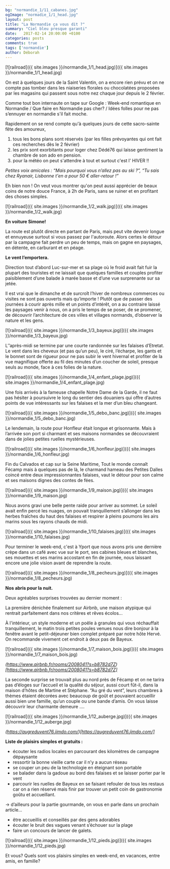 ```yaml
---
bg: "normandie_1/11_cabanes.jpg"
ogImage: "normadie_1/1_head.jpg"
layout: post
title: "La Normandie ça vous dit ?"
summary: "Ciel bleu presque garanti"
date:   2017-02-14 20:00:00 +0100
categories: posts
comments: true
tags: ['normandie']
author: Déborah
---
```


[![railroad]({{ site.images }}/normandie_1/1_head.jpg)]({{ site.images }}/normandie_1/1_head.jpg)

On est à quelques jours de la Saint Valentin, on a encore rien prévu et on ne compte pas tomber dans les niaiseries florales ou chocolatées proposées par les magasins qui passent sous notre nez chaque jour depuis le 2 février.

Comme tout bon internaute on tape sur  Google : Week-end romantique en Normandie / Que faire en Normandie pas cher?  / Idées folles pour ne pas s’ennuyer en normandie s'il fait moche. 

Rapidement on se rend compte qu'à quelques jours de cette sacro-sainte fête des amoureux, 

1. tous les bons plans sont réservés (par les filles prévoyantes qui ont fait ces recherches dès le 2 février) 
2. les prix sont exorbitants pour loger chez Dédé76 qui laisse gentiment la chambre de son ado en pension.
3. pour la  météo on peut s'attendre à tout et surtout c'est l' HIVER !!

*Petites voix amicales : “Mais pourquoi vous n’allez pas au ski ?”,  “Tu sais chez Ryanair, Lisbonne t'en a pour 50 € aller-retour !”*

Eh bien non ! On veut vous montrer qu'on peut aussi apprécier de beaux coins de notre douce France, à 2h de Paris, sans se ruiner et en profitant des choses simples.


[![railroad]({{ site.images }}/normandie_1/2_walk.jpg)]({{ site.images }}/normandie_1/2_walk.jpg)


**En voiture Simone!** 

La route est plutôt directe en partant de Paris, mais peut vite devenir longue et ennuyeuse surtout si vous passez par l'autoroute. Alors certes le détour par la campagne fait perdre un peu de temps, mais on gagne en paysages, en détente, en carburant et en péage.

**Le vent l’emportera.**

Direction tout d’abord Luc-sur-mer et sa plage où le froid avait fait fuir la plupart des touristes et ne laissait que quelques familles et couples profiter paisiblement d’une balade à marée basse et d’une vue surprenante sur sa jetée.

Il est vrai que le dimanche et de surcroît l’hiver de nombreux commerces ou visites ne sont pas ouverts mais qu’importe ! Plutôt que de passer des journées à courir après mille et un points d’intérêt, on a au contraire laissé les paysages venir à nous, on a pris le temps de se poser, de se promener, de découvrir l’architecture de ces villes et villages normands, d’observer la nature et les gens.

[![railroad]({{ site.images }}/normandie_1/3_bayeux.jpg)]({{ site.images }}/normandie_1/3_bayeux.jpg)

L’’après-midi se termine par une courte randonnée sur les falaises d’Etretat. Le vent dans les cheveux (et pas qu’un peu), le ciré, l’écharpe, les gants et le bonnet sont de rigueur pour ne pas subir le vent hivernal et profiter de la vue magnifique offerte au fil des minutes d’un coucher de soleil, presque seuls au monde, face à ces folies de la nature.

[![railroad]({{ site.images }}/normandie_1/4_enfant_plage.jpg)]({{ site.images }}/normandie_1/4_enfant_plage.jpg)

Une fois arrivés à la fameuse chapelle Notre Dame de la Garde, il ne faut pas hésiter à poursuivre le long du sentier des douaniers qui offre d’autres points de vue intéressants sur les falaises et la mer d’un bleu changeant.

[![railroad]({{ site.images }}/normandie_1/5_debo_banc.jpg)]({{ site.images }}/normandie_1/5_debo_banc.jpg)

Le lendemain, la route pour Honfleur était longue et grisonnante. Mais à l’arrivée son port si charmant et ses maisons normandes se découvraient dans de jolies petites ruelles mystérieuses.

[![railroad]({{ site.images }}/normandie_1/6_honfleur.jpg)]({{ site.images }}/normandie_1/6_honfleur.jpg)

Fin du Calvados et cap sur la Seine Maritime, 
Tout le monde connaît Fécamp mais à quelques pas de là, le charmand hameau des Petites Dalles coincé entre deux impressionnantes falaises, vaut le détour pour son calme et ses maisons dignes des contes de fées.

[![railroad]({{ site.images }}/normandie_1/9_maison.jpg)]({{ site.images }}/normandie_1/9_maison.jpg)

Nous avons gravi une belle pente raide pour arriver au sommet. Le soleil avait enfin percé les nuages, on pouvait tranquillement s’allonger dans les herbes fraîches du haut des falaises et respirer à pleins poumons les airs marins sous les rayons chauds de midi.

[![railroad]({{ site.images }}/normandie_1/10_falaises.jpg)]({{ site.images }}/normandie_1/10_falaises.jpg)

Pour terminer le week-end, c'est à Yport que nous avons pris une dernière crèpe dans un café avec vue sur le port, ses cabines bleues et blanches, ses mouettes et ses marins accostant en fin de journée, nous laissant encore une jolie vision avant de reprendre la route.

[![railroad]({{ site.images }}/normandie_1/8_pecheurs.jpg)]({{ site.images }}/normandie_1/8_pecheurs.jpg)

**Nos abris pour la nuit.** 

Deux agréables surprises trouvées au dernier moment :

La première dénichée finalement sur Airbnb, une maison atypique qui rentrait parfaitement dans nos critères et rêves écolos...

À l'intérieur, un style moderne et un poêle à granules qui vous réchauffait tranquillement, le matin trois petites poules venues nous dire bonjour à la fenêtre avant le petit-déjeuner bien complet préparé par notre hôte Hervé. On recommande vivement cet endroit à deux pas de Bayeux.


[![railroad]({{ site.images }}/normandie_1/7_maison_bois.jpg)]({{ site.images }}/normandie_1/7_maison_bois.jpg)

*(https://www.airbnb.fr/rooms/2008041?s=b8782d7Z)[https://www.airbnb.fr/rooms/2008041?s=b8782d7Z]*

La seconde surprise se trouvait plus au nord près de Fécamp et on ne tarira pas d’éloges sur l’accueil et la qualité du séjour, aussi court fût-il, dans la maison d’hôtes de Martine et Stéphane. “Au gré du vent”,  leurs chambres à thèmes étaient décorées avec beaucoup de goût et pouvaient accueillir aussi bien une famille, qu’un couple ou une bande d’amis. 
On vous laisse découvrir leur charmante demeure ….

[![railroad]({{ site.images }}/normandie_1/12_auberge.jpg)]({{ site.images }}/normandie_1/12_auberge.jpg)


*(https://augreduvent76.jimdo.com/)[https://augreduvent76.jimdo.com/]*




**Liste de plaisirs simples et gratuits :**

+ écouter les radios locales en parcourant des kilomètres de campagne dépaysante
+ ressortir la bonne vieille carte car il n’y a aucun réseau
+ se couper un peu de la technologie en éteignant son portable
+ se balader dans la gadoue au bord des falaises et se laisser porter par le vent
+ parcourir les ruelles de Bayeux en se faisant refouler de tous les restaus car on a rien réservé mais finir par trouver un petit coin de gastronomie goûtu  et accueillant.

-> d’ailleurs pour la partie gourmande, on vous en parle dans un prochain article...
+ être accueillis et conseillés par des gens adorables 
+ écouter le bruit des vagues venant s’échouer sur la plage
+ faire un concours de lancer de galets.

[![railroad]({{ site.images }}/normandie_1/12_pieds.jpg)]({{ site.images }}/normandie_1/12_pieds.jpg)


Et vous? Quels sont vos plaisirs simples en week-end, en vacances, entre amis, en famille?
